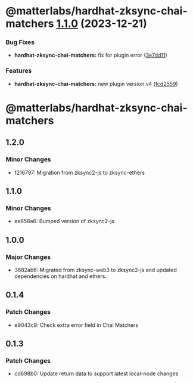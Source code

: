 # @matterlabs/hardhat-zksync-chai-matchers [1.1.0](https://github.com/kiriyaga/test-worklows/compare/@matterlabs/hardhat-zksync-chai-matchers@1.0.0...@matterlabs/hardhat-zksync-chai-matchers@1.1.0) (2023-12-21)


### Bug Fixes

* **hardhat-zksync-chai-matchers:** fix for plugin error ([3e7dd11](https://github.com/kiriyaga/test-worklows/commit/3e7dd11fe0a29ca7ba097a23f0097d344e156308))


### Features

* **hardhat-zksync-chai-matchers:** new plugin version v4 ([fcd2559](https://github.com/kiriyaga/test-worklows/commit/fcd2559e20ffbaef2ac3cf6629c1f2f7c6fe77c3))

# @matterlabs/hardhat-zksync-chai-matchers

## 1.2.0

### Minor Changes

- f216797: Migration from zksync2-js to zksync-ethers

## 1.1.0

### Minor Changes

- ee858a6: Bumped version of zksync2-js

## 1.0.0

### Major Changes

- 3682ab6: Migrated from zksync-web3 to zksync2-js and updated dependencies on hardhat and ethers.

## 0.1.4

### Patch Changes

- e9043c9: Check extra error field in Chai Matchers

## 0.1.3

### Patch Changes

- cd698b0: Update return data to support latest local-node changes
